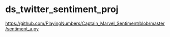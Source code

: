# ds_twitter_sentiment_proj
https://github.com/PlayingNumbers/Captain_Marvel_Sentiment/blob/master/sentiment_a.py
